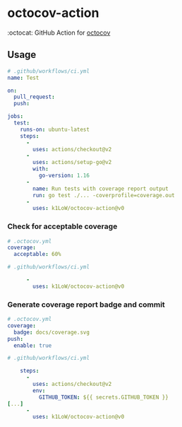 # octocov-action

:octocat: GitHub Action for [octocov](https://github.com/k1LoW/octocov)

## Usage

``` yaml
# .github/workflows/ci.yml
name: Test

on:
  pull_request:
  push:

jobs:
  test:
    runs-on: ubuntu-latest
    steps:
      -
        uses: actions/checkout@v2
      -
        uses: actions/setup-go@v2
        with:
          go-version: 1.16
      -
        name: Run tests with coverage report output
        run: go test ./... -coverprofile=coverage.out
      -
        uses: k1LoW/octocov-action@v0
```

### Check for acceptable coverage

``` yaml
# .octocov.yml
coverage:
  acceptable: 60%
```

``` yaml
# .github/workflows/ci.yml

      -
        uses: k1LoW/octocov-action@v0
```


### Generate coverage report badge and commit

``` yaml
# .octocov.yml
coverage:
  badge: docs/coverage.svg
push:
  enable: true
```

``` yaml
# .github/workflows/ci.yml

    steps:
      -
        uses: actions/checkout@v2
        env:
          GITHUB_TOKEN: ${{ secrets.GITHUB_TOKEN }}
[...]
      -
        uses: k1LoW/octocov-action@v0
```
